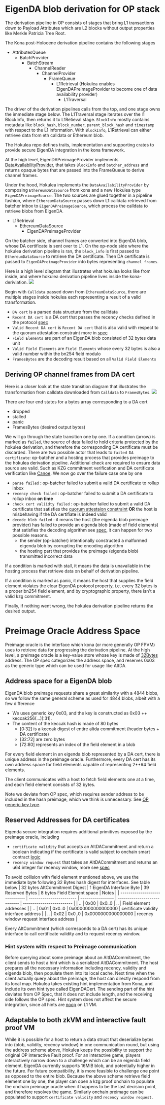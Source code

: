 # EigenDA blob derivation for OP stack

The derivation pipeline in OP consists of stages that bring L1 transactions down to Payload Attributes which are L2 blocks 
without output properties like Merkle Patricia Tree Root.

The Kona post-Holocene derivation pipeline contains the following stages
- AttributesQueue
    - BatchProvider
        - BatchStream
            - ChannelReader
                - ChannelProvider
                    - FrameQueue                                                
                        - L1Retrieval (Hokulea enables EigenDAPreimageProvider to become one of data availability provider)
                            - L1Traversal

The driver of the derivation pipelines calls from the top, and one stage owns the immediate stage below. The L1Traversal stage iterates
over the l1 BlockInfo, then returns it to L1Retieval stage. `BlockInfo` mostly contains metadata like `block_hash`, `block_number`, 
`parent_block_hash` and `timestamp` with respect to the L1 information.
With `BlockInfo`, L1Retrieval can either retrieve data from eth calldata or Ethereum blob.


The Hokulea repo defines traits, implementation and supporting crates to provide secure EigenDA integration in the kona framework.

At the high level, EigenDAPreimageProvider implements [DataAvailabilityProvider](https://docs.rs/kona-derive/latest/kona_derive/traits/trait.DataAvailabilityProvider.html), that takes `BlockInfo` and `batcher_address` and returns opaque
bytes that are passed into the FrameQueue to derive channel frames.

Under the hood, Hokulea implements the `DataAvailabilityProvider` by composing `EthereumDataSource` from kona and a new Hokulea type `EigenDAPreimageSource`. The two sources
are glued together in a pipeline fashion, where `EthereumDataSource` passes down L1 calldata retrieved from batcher inbox to `EigenDAPreimageSource`, which process the calldata to retrieve blobs from EigenDA.

- L1Retrieval
    - EthereumDataSource
        - EigenDAPreimageProvider

On the batcher side, channel frames are converted into EigenDA blob, whose DA certificate is sent over to L1.
On the op-node side where the hokulea derivation pipeline is ran, the `block_info` is first passed to `EthereumDataSource` to retrieve the
DA certificate.
Then DA certificate is passed to `EigenDAPreimageProvider` into bytes representing `channel frames`.

Here is a high level diagram that illustrates what hokulea looks like from inside, and where hokulea derivation pipeline lives inside the kona-deriviation.
![](../assets/hokulea-in-kona-derivation-pipeline.png)

Begin with `Calldata` passed down from `EthereumDataSource`, there are multiple stages inside hokulea each representing a result of a valid transformation.

- `DA cert` is a parsed data structure from the callldata
- `Recent DA cert` is a DA cert that passes the recency checks defined in the protocol [spec](https://github.com/Layr-Labs/eigenda/blob/master/docs/spec/src/integration/spec/6-secure-integration.md#1-rbn-recency-validation)
- `Valid Recent DA cert` is `Recent DA cert` that is also valid with respect to the quorum attestation constraint more in [spec](https://github.com/Layr-Labs/eigenda/blob/master/docs/spec/src/integration/spec/6-secure-integration.md#2-cert-validation)
- `Field Elements` are part of an EigenDA blob consisted of 32 bytes data unit
- `Valid Field Elements` are `Field Elements` whose every 32 bytes is also a valid number within the bn254 field modulo
- `FramesBytes` are the decoding result based on all `Valid Field Elements`

## Deriving OP channel frames from DA cert

Here is a closer look at the state transition diagram that illustrates the transformation from calldata downloaded from `Calldata` to `FramesBytes`.
![](../assets/hokulea-derivation.png)

There are four end states for a bytes array corresponding to a DA cert
- dropped
- stalled
- panic
- FramesBytes (desired output bytes)

We will go through the state transition one by one. If a condition (arrow) is marked as `failed`, the source of data failed to hold criteria protected by the hokulea derivation, and therefore the corresponding DA certificate must be discarded. There are two possible actor that leads to `failed DA certificate`: op-batcher and a hosting
process that provides preimage to the hokulea derivation pipeline. Additional check are required to ensure data source are valid. Such as KZG commitment verification
and DA certificate verification like [Canoe](../canoe/). We now go over the failure case one by one

- `parse failed` : op-batcher failed to submit a valid DA certificate to rollup inbox
- `recency check failed` : op-batcher failed to submit a DA certificate to rollup inbox **on time**
- `check cert valiidty failed` : op-batcher failed to submit a valid DA certificate that satisfies the [quorum attestaion constraint](https://github.com/Layr-Labs/eigenda/blob/master/docs/spec/src/integration/spec/6-secure-integration.md#2-cert-validation) **OR** the host is misbehaving if the DA certifiate is indeed valid
- `decode blob failed` : it means the host (the eigenda blob preimage provider) has failed to provide an eigenda blob (made of field elements) that satisfies the decoding algorithm see [spec](https://github.com/Layr-Labs/eigenda/blob/master/docs/spec/src/integration/spec/3-datastructs.md#data-structs), it can happen for two possible reasons.
  - the sender (op-batcher) intentionally constructed a malformed eigenda blob by corrupting the encoding algorithm
  - the hosting part that provides the preimage (eigenda blob) transmitted incorrect data

If a condition is marked with stall, it means the data is unavailable in the hosting process that retrieve data on behalf of derivation pipeline.

If a condition is marked as panic, it means the host that supplies the field element violates the clear EigenDA protocol property, i.e. every 32 bytes is a proper
bn254 field element, and by cryptographic property, there isn't a valid kzg commitment.

Finally, if nothing went wrong, the hokulea derivation pipeline returns the desired output.

# Preimage Oracle Address Space

Preimage oracle is the interface which kona (or more generally OP FPVM) uses to retrieve data for progressing the derivation pipeline. At the high level,
a preimage oracle is a key-value store whose key is made of [32Bytes](https://specs.optimism.io/fault-proof/index.html#pre-image-oracle) address. 
The OP spec categorizes the address space, and reserves 0x03 as the generic type which can be used for usage like AltDA.

## Address space for a EigenDA blob
EigenDA blob preimage requests share a great similarity with a 4844 blobs, so we follow the same general scheme as used for 4844 blobs, albeit with a few difference

- We uses generic key 0x03, and the key is constructed as 0x03 ++ keccak256(...)[:31].
- The content of the keccak hash is made of 80 bytes
  - [0:32] is a keccak digest of entire altda commitment (header bytes + DA certificate)
  - [32:72] are zero bytes
  - [72:80] represents an index of the field element in a blob

For every field element in an eigenda blob represented by a DA cert, there is unique address in the preimage oracle.
Furthermore, every DA cert has its own address space for field elements capable of representing 2**64 field elements.

The client communicates with a host to fetch field elements one at a time, and each field element consists of 32 bytes.

Note we deviate from OP spec, which requires sender address to be included in the hash preimage, which we think is unnecessary. See [OP generic key type](https://specs.optimism.io/fault-proof/index.html#type-3-global-generic-key).

## Reserved Addresses for DA certificates

Eigenda secure integration requires additional primitives exposed by the preimage oracle, including
- `certificate validity` that accepts an AltDACommitment and return a boolean indicating if the certificate is valid subject to onchain smart contract [logic](https://github.com/Layr-Labs/eigenda/blob/master/docs/spec/src/integration/spec/6-secure-integration.md#2-cert-validation)
- `recency window request` that takes an AltDACommitment and returns an u64 integer for recency window, more see [spec](https://github.com/Layr-Labs/eigenda/blob/master/docs/spec/src/integration/spec/6-secure-integration.md#1-rbn-recency-validation)


To avoid collision with field element mentioned above, we use the immediate byte following 32 Bytes hash digest for interfaces. See table below
| 32 bytes AltCommitment Digest  | 1 EigenDA Interface Byte | 39 Reserved Bytes |  8 bytes Field Element space | Notes | 
| ------------------------------ | ------------------------ | ----------------- | ---------------------------- | ------------------------- | 
|       ..                       | 0x00                     |       0x0..0      |       ..                     |  Field element addresses | 
|       ..                       | 0x01                     |       0x0..0      |       0x0000000000000000     | certificate validity interface address |
|       ..                       | 0x02                     |       0x0..0      |       0x0000000000000000     | recency window request interface address |

Every AltCommitment (which corresponds to a DA cert) has its unique interface to call certificate validity and to request recency window.

### Hint system with respect to Preimage communication

Before querying about some preimage about an AltDACommitment, the client sends to host a hint which is a serialized AltDACommitment. The host prepares
all the necessary information including recency, validity and eigenda blob, then populate them into its local cache. Next time when the client
actually query about the preimage, the host can directly respond from its local map. Hokulea takes existing hint implementation from Kona, and
include its own hint type called EigenDACert. The sending part of the hint deviates from OP Spec, that it does not include length, and the
receiving side follows the OP spec. Hint system does not affect the secure integration, since all hints are [noop](https://specs.optimism.io/fault-proof/index.html#hinting) on L1 VM.

## Adaptable to both zkVM and interactive fault proof VM

While it is possible for a host to return a data struct that deserialize bytes into (blob, validity, recency window) in one communication round, 
but using the address scheme above, Hokulea keeps the possibility to support the original OP interactive Fault proof. For an interactive game,
players interactively narrow down to a challenge which can be an eigenda field element.
EigenDA currently supports 16MiB blob, and potentially higher in the future. For future compatibility, it is more feasible to challenge one
point as opposed to the entire blob.
Because the above scheme retrieve field element one by one, the player can open a kzg proof onchain to populate the onchain preimage oracle
when it happens to be the last decision point, and therefore resolves the game.
Similarly onchain preimage can be populated to support `certificate validity` and `recency window request`.